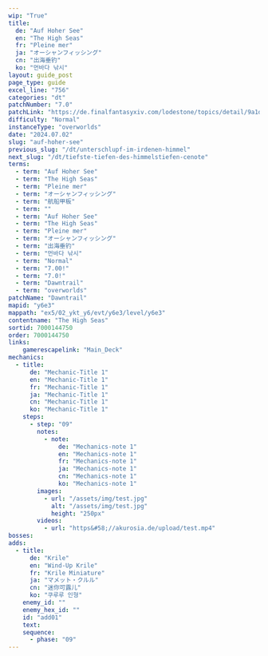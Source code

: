 ```yaml
---
wip: "True"
title:
  de: "Auf Hoher See"
  en: "The High Seas"
  fr: "Pleine mer"
  ja: "オーシャンフィッシング"
  cn: "出海垂钓"
  ko: "먼바다 낚시"
layout: guide_post
page_type: guide
excel_line: "756"
categories: "dt"
patchNumber: "7.0"
patchLink: "https://de.finalfantasyxiv.com/lodestone/topics/detail/9a1d2364c6f0fed72a164f3252a59073f7d0c4fc"
difficulty: "Normal"
instanceType: "overworlds"
date: "2024.07.02"
slug: "auf-hoher-see"
previous_slug: "/dt/unterschlupf-im-irdenen-himmel"
next_slug: "/dt/tiefste-tiefen-des-himmelstiefen-cenote"
terms:
  - term: "Auf Hoher See"
  - term: "The High Seas"
  - term: "Pleine mer"
  - term: "オーシャンフィッシング"
  - term: "航船甲板"
  - term: ""
  - term: "Auf Hoher See"
  - term: "The High Seas"
  - term: "Pleine mer"
  - term: "オーシャンフィッシング"
  - term: "出海垂钓"
  - term: "먼바다 낚시"
  - term: "Normal"
  - term: "7.00!"
  - term: "7.0!"
  - term: "Dawntrail"
  - term: "overworlds"
patchName: "Dawntrail"
mapid: "y6e3"
mappath: "ex5/02_ykt_y6/evt/y6e3/level/y6e3"
contentname: "The High Seas"
sortid: 7000144750
order: 7000144750
links:
    gamerescapelink: "Main_Deck"
mechanics:
  - title:
      de: "Mechanic-Title 1"
      en: "Mechanic-Title 1"
      fr: "Mechanic-Title 1"
      ja: "Mechanic-Title 1"
      cn: "Mechanic-Title 1"
      ko: "Mechanic-Title 1"
    steps:
      - step: "09"
        notes:
          - note:
              de: "Mechanics-note 1"
              en: "Mechanics-note 1"
              fr: "Mechanics-note 1"
              ja: "Mechanics-note 1"
              cn: "Mechanics-note 1"
              ko: "Mechanics-note 1"
        images:
          - url: "/assets/img/test.jpg"
            alt: "/assets/img/test.jpg"
            height: "250px"
        videos:
          - url: "https&#58;//akurosia.de/upload/test.mp4"
bosses:
adds:
  - title:
      de: "Krile"
      en: "Wind-Up Krile"
      fr: "Krile Miniature"
      ja: "マメット・クルル"
      cn: "迷你可露儿"
      ko: "쿠루루 인형"
    enemy_id: ""
    enemy_hex_id: ""
    id: "add01"
    text:
    sequence:
      - phase: "09"
---
```

